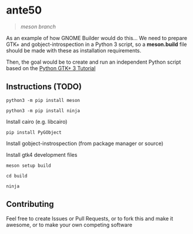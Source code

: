 ante50
======
> _meson branch_

As an example of how GNOME Builder would do this... We need to prepare GTK+ and gobject-introspection in a Python 3 script, so a **meson.build** file should be made with these as installation requirements.

Then, the goal would be to create and run an independent Python script based on the [Python GTK+ 3 Tutorial](https://python-gtk-3-tutorial.readthedocs.io/en/latest/index.html)

## Instructions (TODO)

`python3 -m pip install meson`

`python3 -m pip install ninja`

Install cairo (e.g. libcairo)

`pip install PyGObject`

Install gobject-instrospection (from package manager or source)

Install gtk4 development files

`meson setup build`

`cd build`

`ninja`

## Contributing

Feel free to create Issues or Pull Requests, or to fork this and make it awesome, or to make your own competing software

